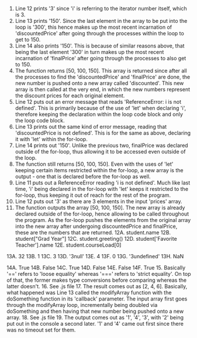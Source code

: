 1. Line 12 prints '3' since 'i' is referring to the iterator number itself, which is 3.
2. Line 13 prints '150'. Since the last element in the array to be put into the loop is '300', this hence makes up the most recent incarnation of 'discountedPrice' after going through the processes within the loop to get to 150.
3. Line 14 also prints '150'. This is because of similar reasons above, that being the last element '300' in turn makes up the most recent incarnation of 'finalPrice' after going through the processes to also get to 150.
4. The function returns [50, 100, 150]. This array is returned since after all the processes to find the 'discountedPrice' and 'finalPrice' are done, the new number is pushed onto a new array called 'discounted'. This new array is then called at the very end, in which the new numbers represent the discount prices for each original element.
5. Line 12 puts out an error message that reads 'ReferenceError: i is not defined'. This is primarily because of the use of 'let' when declaring 'i', therefore keeping the declaration within the loop code block and only the loop code block.
6. Line 13 prints out the same kind of error message, reading that 'discountedPrice is not defined'. This is for the same as above, declaring it with 'let' within the for-loop.
7. Line 14 prints out '150'. Unlike the previous two, finalPrice was declared outside of the for-loop, thus allowing it to be accessed even outside of the loop.
8. The function still returns [50, 100, 150]. Even with the uses of 'let' keeping certain items restricted within the for-loop, a new array is the output - one that is declared before the for-loop as well.
9. Line 11 puts out a ReferenceError reading 'i is not defined'. Much like last time, 'i' being declared in the for-loop with 'let' keeps it restricted to the for-loop, thus keeping it out of reach for the rest of the program.
10. Line 12 puts out '3' as there are 3 elements in the input 'prices' array.
11. The function outputs the array [50, 100, 150]. The new array is already declared outside of the for-loop, hence allowing to be called throughout the program. As the for-loop pushes the elements from the original array into the new array after undergoing discountedPrice and finalPrice, these are the numbers that are returned.
12A. student.name
12B. student["Grad Year"]
12C. student.greeting()
12D. student['Favorite Teacher'].name
12E. student.courseLoad[0]

13A. 32
13B. 1
13C. 3
13D. '3null'
13E. 4
13F. 0
13G. '3undefined'
13H. NaN

14A. True
14B. False
14C. True
14D. False
14E. False
14F. True
15. Basically '==' refers to 'loose equality' whereas '===' refers to 'strict equality'. On top of that, the former makes type conversions before comparing whereas the latter doesn't.
16. See .js file
17. The result comes out as [2, 4, 6]. Basically, what happened was Line 13 called the modifyArray function with the doSomething function in its 'callback' parameter. The input array first goes through the modifyArray loop, incrementally being doubled via doSomething and then having that new number being pushed onto a new array.
18. See .js file
19. The output comes out as '1', '4', '3', with '2' being put out in the console a second later. '1' and '4' came out first since there was no timeout set for them.
